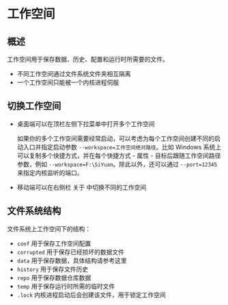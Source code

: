 # 工作空间

## 概述

工作空间用于保存数据、历史、配置和运行时所需要的文件。

* 不同工作空间通过文件系统文件夹相互隔离
* 一个工作空间只能被一个内核进程伺服

## 切换工作空间

* 桌面端可以在顶栏左侧下拉菜单中打开多个工作空间

  如果你的多个工作空间需要经常启动，可以考虑为每个工作空间创建不同的启动入口并指定启动参数 `--workspace=工作空间绝对路径`​。比如 Windows 系统上可以复制多个快捷方式，并在每个快捷方式 - 属性 - 目标后跟随工作空间路径参数，例如 `--workspace=F:\SiYuan`​。除此以外，还可以通过 `--port=12345`​ 来指定内核监听的端口。
* 移动端可以在右侧栏 <kbd>关于</kbd>​​ 中切换不同的工作空间

## 文件系统结构

文件系统上工作空间下的结构：

* ​`conf`​ 用于保存工作空间配置
* ​`corrupted`​ 用于保存已经损坏的数据文件
* ​`data`​ 用于保存数据，具体结构请参考这里
* ​`history`​ 用于保存文件历史
* ​`repo`​ 用于保存数据仓库数据
* ​`temp`​ 用于保存运行时所需的临时文件
* ​`.lock`​ 内核进程启动后会创建该文件，用于锁定工作空间
